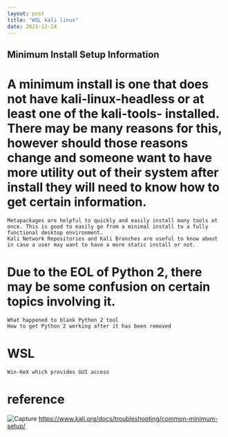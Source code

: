 ```yaml
---
layout: post
title: "WSL kali linux"
date: 2021-12-24
---
```



## Minimum Install Setup Information

# A minimum install is one that does not have kali-linux-headless or at least one of the kali-tools- installed. There may be many reasons for this, however should those reasons change and someone want to have more utility out of their system after install they will need to know how to get certain information.

    Metapackages are helpful to quickly and easily install many tools at once. This is good to easily go from a minimal install to a fully functional desktop environment.
    Kali Network Repositories and Kali Branches are useful to know about in case a user may want to have a more static install or not.

# Due to the EOL of Python 2, there may be some confusion on certain topics involving it.

    What happened to blank Python 2 tool
    How to get Python 2 working after it has been removed

# WSL

    Win-KeX which provides GUI access
    
    
   # reference
     
     
![Capture](https://user-images.githubusercontent.com/16403931/151956333-e65f307c-8cde-44df-9984-2833f62aff40.PNG)
        https://www.kali.org/docs/troubleshooting/common-minimum-setup/
